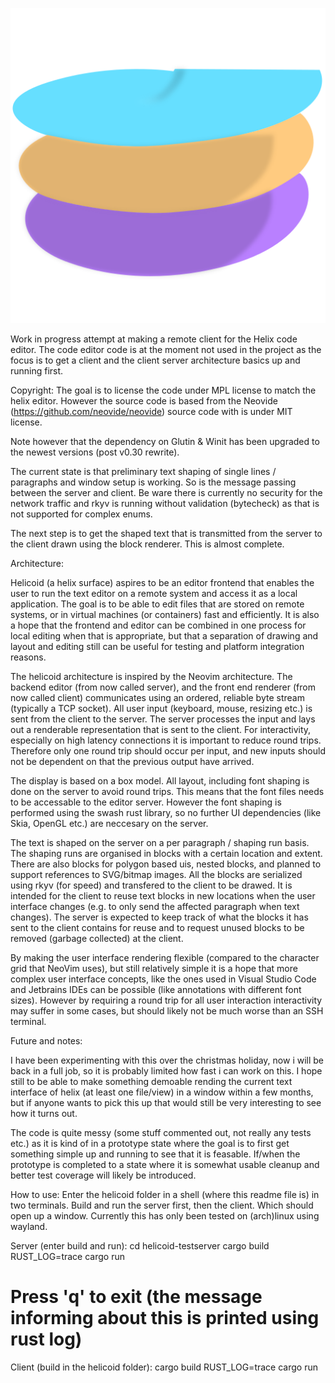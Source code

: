 
![Screenshot](./assets/helicoid_logo.svg)

Work in progress attempt at making a remote client for the Helix code editor. 
The code editor code is at the moment not used in the project as the focus is to get a client and the client 
server architecture basics up and running first.

Copyright: The goal is to license the code under MPL license to match the helix editor.
However the source code is based from the Neovide (https://github.com/neovide/neovide)
source code with is under MIT license.

Note however that the dependency on Glutin & Winit has been upgraded to the newest versions (post v0.30 rewrite).

The current state is that preliminary text shaping of single lines / paragraphs and window setup is working. 
So is the message passing between the server and client. Be ware there is currently no security 
for the network traffic and rkyv is running without validation (bytecheck) as that is not supported for complex enums.

The next step is to get the shaped text that is transmitted from the server to the client drawn using the block renderer.
This is almost complete.



Architecture:

Helicoid (a helix surface) aspires to be an editor frontend that enables the user to run the text editor on a remote system and 
access it as a local application. The goal is to be able to edit files that are stored on remote systems, or in 
virtual machines (or containers) fast and efficiently. It is also a hope that the frontend and editor can be combined
in one process for local editing when that is appropriate, but that a separation of drawing and layout and editing
still can be useful for testing and platform integration reasons.

The helicoid architecture is inspired by the Neovim architecture. The backend editor (from now called server), 
and the front end renderer (from now called client) communicates using an ordered, reliable byte stream (typically a TCP 
socket). All user input (keyboard, mouse, resizing etc.) is sent from the client to the server. The server
processes the input and lays out a renderable representation that is sent to the client. For interactivity, 
especially on high latency connections it is important to reduce round trips. Therefore only one round trip
should occur per input, and new inputs should not be dependent on that the previous output have arrived.

The display is based on a box model. All layout, including font shaping is done on the server to avoid round trips. 
This means that the font files needs to be accessable to the editor server. However the font shaping is performed
using the swash rust library, so no further UI dependencies (like Skia, OpenGL etc.) are neccesary on the server.

The text is shaped on the server on a per paragraph / shaping run basis. The shaping runs are organised in blocks
with a certain location and extent. There are also blocks for polygon based uis, nested blocks, and planned to 
support references to SVG/bitmap images. All the blocks are serialized using rkyv (for speed) and transfered
to the client to be drawed. It is intended for the client to reuse text blocks in new locations when the user
interface changes (e.g. to only send the affected paragraph when text changes). The server is expected to keep
track of what the blocks it has sent to the client contains for reuse and to request unused blocks to be removed
(garbage collected) at the client.

By making the user interface rendering flexible (compared to the character grid that NeoVim uses),
but still relatively simple it is a hope that more complex user interface concepts, like the ones used in 
Visual Studio Code and Jetbrains IDEs can be possible (like annotations with different font sizes). However
by requiring a round trip for all user interaction interactivity may suffer in some cases, but should 
likely not be much worse than an SSH terminal.


Future and notes:

I have been experimenting with this over the christmas holiday, now i will be back in a full job, so it is probably
limited how fast i can work on this. I hope still to be able to make something demoable rending the current text
interface of helix (at least one file/view) in a window within a few months, but if anyone wants to pick this up
that would still be very interesting to see how it turns out.

The code is quite messy (some stuff commented out, not really any tests etc.) as it is kind of in a prototype state
where the goal is to first get something simple up and running to see that it is feasable. If/when the prototype
is completed to a state where it is somewhat usable cleanup and better test coverage will likely be introduced.



How to use:
Enter the helicoid folder in a shell (where this readme file is) in two terminals. Build and run the server first, 
then the client. Which should open up a window. Currently this has only been tested on (arch)linux using wayland.

Server (enter build and run):
cd helicoid-testserver
cargo build
RUST_LOG=trace cargo run
# Press 'q' to exit (the message informing about this is printed using rust log)

Client (build in the helicoid folder):
cargo build
RUST_LOG=trace cargo run 

